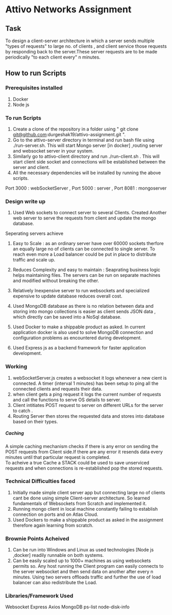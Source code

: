 # Attivo Networks Assignment


## Task
To design a client-server architecture in which a server sends multiple "types of requests" to large no. of clients , and client service those requests by responding back to the server.These server requests are to be made periodically "to each client every" n minutes.

## How to run Scripts

### Prerequisites installed
1. Docker 
2. Node js

### To run Scripts
1. Create a clone of the repository in a folder using " git clone git@github.com:durgeshak19/attivo-assignment.git ".  
2. Go to the attivo-server directory in terminal and run bash file using ./run-server.sh. This will start Mongo server [in docker] ,routing server and websocket server in your system.
3. Similarly go to attivo-client directory and run ./run-client.sh . This will start client side socket and connections will be established between the server and client.
4. All the necessary dependencies will be installed by running the above scripts.

Port 3000 : webSocketServer , 
Port 5000 : server , 
Port 8081 : mongoserver 

### Design write up
1. Used Web sockets to connect server to several Clients. Created Another web server to serve the requests from client and update the mongo database.

Seperating servers achieve

 1. Easy to Scale : as an ordinary server have over 60000 sockets therfore an equally large no of clients can be connected to single server. To reach even more a Load balancer could be put in place to distribute traffic and scale up.
 2. Reduces Complexity and easy to maintain : Seaprating business logic helps maintaining files. The servers can be run on separate machines and modified without breaking the other.
 3. Relatively Inexpensive server to run websockets and specialized expensive to update database reduces overall cost.

2. Used MongoDB database as there is no relation between data and storing into mongo collections is easier as client sends JSON data , which directly can be saved into a NoSql database.

3. Used Docker to make a shippable product as asked. In current application docker is also used to solve MongoDB connection and configuration problems as encountered during development.

4. Used Express js as a backend framework for faster application development.

### Working

1. webSocketServer.js creates a websocket it logs whenever a new cient is connected. A timer (interval 1 minutes) has been setup to ping all the connected clients and requests their data.
2. when client gets a ping request it logs the current number of requests and call the functions to serve OS details to server.
3. Client intitiates POST request to server on different URLs for the server to    catch .
4. Routing Server then stores the requested data and stores into database based on their types.

##### Caching
  A simple caching mechanism checks if there is any error on sending the POST requests from Client side.If there are any error it resends data every minutes until that particular request is completed. <br/>
  To acheive a true Cache a STACK could be used to save unserviced requests and     when connections is re-established pop the stored requests.

### Technical Difficulties faced 
1. Initially made simple client server app but connecting large no of clients cant be done using simple Client-server architecture. So learned fundamentals of Websockets from Scratch and implemented it.
3. Running mongo client in local machine constantly failing to establish connection on ports and on Atlas Cloud.
4. Used Dockers to make a shippable product as asked in the assignment therefore again learning from scratch. 


### Brownie Points Acheived
1. Can be run into Windows and Linux as used technologies [Node js ,docker] readily runnable on both systems.
2. Can be easily scaled up to 1000+ machines as using websockets permits so. Any host running the Client program can easily connects to the server websocket and then send data on another after every n minutes. Using two servers offloads traffic and further the use of load balancer can also redistribute the Load. 


### Libraries/Framework Used 
Websocket 
Express 
Axios 
MongoDB
ps-list
node-disk-info
